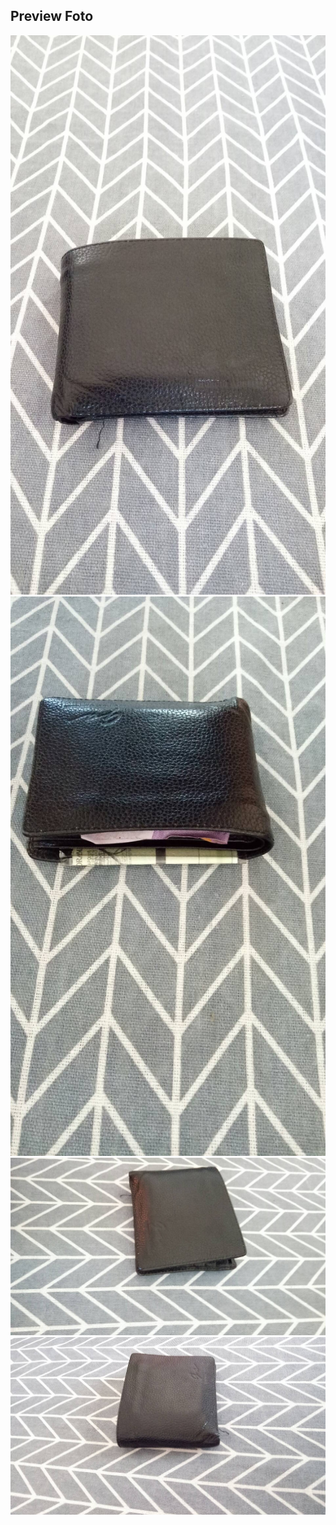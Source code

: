 ## Preview Foto

![Foto](./depan-atas.jpg "Foto")
![Foto](./bawah-atas.jpg "Foto")
![Foto](./kanan-atas.jpg "Foto")
![Foto](./kiri-atas.jpg "Foto")
